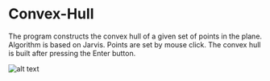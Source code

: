 # Convex-Hull

The program constructs the convex hull of a given set of points in the plane. Algorithm is based on Jarvis. 
Points are set by mouse click. The convex hull is built after pressing the Enter button. 

![alt text](https://pp.userapi.com/c639631/v639631368/475e8/NJ5srQq_waI.jpg)
